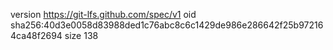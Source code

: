version https://git-lfs.github.com/spec/v1
oid sha256:40d3e0058d83988ded1c76abc8c6c1429de986e286642f25b972164ca48f2694
size 138
